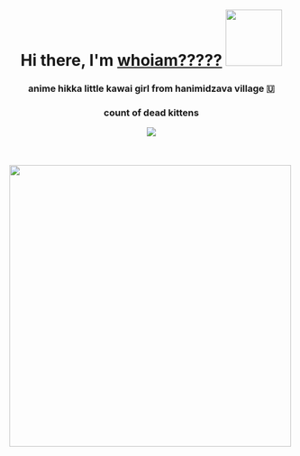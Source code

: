 <h1 align="center">Hi there, I'm <a href="https://vk.com/immortalpainhihihihi" target="_blank">whoiam?????</a> 
<img src="https://tenor.com/ru/view/touhou-flandre-scarlet-cocotale-gif-24723197" height="100"/></h1>
<h3 align="center">anime hikka little kawai girl from hanimidzava village 🇺</h3>
<div>
  <div align="center">
    <h3>count of dead kittens</h3>
    <img src="https://profile-counter.glitch.me/DRainEm0/count.svg"/>
  </div>
</div>
</h3>
<br clear="both"/>
<br clear="both"/>
<br clear="both"/>
<div>
  <img align="center" height="500" src="https://www.gifcen.com/wp-content/uploads/2022/05/shadow-the-hedgehog-gif-7.gif"/>
</div>


